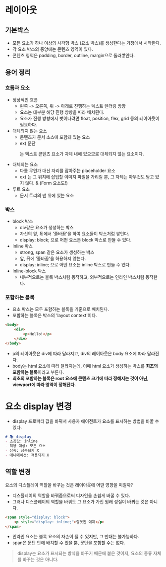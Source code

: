 # 레이아웃
## 기본박스
- 모든 요소가 하나 이상의 사각형 박스 (요소 박스)를 생성한다는 가정에서 시작한다.
- 각 요소 박스의 중앙에는 콘텐츠 영역이 있다.
- 콘텐츠 영역은 padding, border, outline, margin으로 둘러쌓인다.

## 용어 정리
### 흐름과 요소 
- 정상적인 흐름
  - 왼쪽 -> 오른쪽, 위 -> 아래로 진행하는 텍스트 렌더링 방향 
  - 요소는 대부분 해당 진행 방향을 따라 배치된다.
  - 요소가 진행 방향에서 벗어나려면 float, position, flex, grid 등의 레이아웃이 필요하다. 
- 대체되지 않는 요소
  - 콘텐츠가 문서 소스에 포함돼 있는 요소
  - ex) 문단<p>는 텍스트 콘텐츠 요소가 자체 내에 있으므로 대체되지 않는 요소이다.
- 대체되는 요소
  - 다름 무언가 대신 자리를 잡아주는 placeholder 요소 
  - ex) <img>는 그 위치에 삽입할 이미지 파일을 가리킬 뿐, 그 자체는 아무것도 담고 있지 않다. & (Form 요소도!)
- 루트 요소
  - 문서 트리의 맨 위에 있는 요소

### 박스 
- block 박스
  - div같은 요소가 생성하는 박스
  - 자신의 앞, 뒤에서 '줄바꿈'을 하여 요소들이 박스처럼 쌓인다.
  - display: block; 으로 어떤 요소든 block 박스로 만들 수 있다.
- Inline 박스
  - strong, span 같은 요소가 생성하는 박스
  - 앞, 뒤에 '줄바꿈'을 허용하지 않는다. 
  - display: inline; 으로 어떤 요소든 inline 박스로 만들 수 있다. 
- Inline-block 박스
  - 내부적으로는 블록 박스처럼 동작하고, 외부적으로는 인라인 박스처럼 동작한다.

### 포함하는 블록
- 요소 박스는 모두 포함하는 블록을 기준으로 배치된다.
- 포함하는 블록은 박스의 'layout context'이다.

```html
<body>
    <div>
        <p>Hello!</p>
    </div>
</body>
```
- p의 레이아웃은 div에 따라 달라지고, div의 레이아웃은 body 요소에 따라 달라진다.
- body는 html 요소에 따라 달라지는데, 이때 html 요소가 생성하는 박스를 **최초의 포함하는 블록**이라고 부른다.
- **최초의 포함하는 블록은 root 요소에 콘텐츠 크기에 따라 정해지는 것이 아닌, viewport에 따라 영역이 정해진다.**

# 요소 display 변경
- display 프로퍼티 값을 바꿔서 사용자 에이전트가 요소를 표시하는 방법을 바꿀 수 있다.

```md
# 📚 display
- 초깃값: inline
- 적용 대상: 모든 요소
- 상속: 상속되지 X
- 애니메이션: 적용되지 X
```

## 역할 변경
요소의 디스플레이 역할을 바꾸는 것은 레이아웃에 어떤 영향을 미칠까?

- 디스플레이의 역할을 바꿔줌으로써 디자인을 손쉽게 바꿀 수 있다.
- 그러나 디스플레이의 역할을 바꿔도 그 요소가 가진 원래 성질이 바뀌는 것은 아니다.
```html
<span style="display: block">
    <p style="display: inline;">잘못된 예제</p>
</span>
```
- 인라인 요소는 블록 요소의 자손이 될 수 있지만, 그 반대는 불가능하다. 
- span은 문단 안에 배치할 수 있을 뿐, 문단을 포함할 수는 없다.
  
> display는 요소가 표시되는 방식을 바꾸기 때문에 붙은 것이지, 요소의 종류 자체를 바꾸는 것은 아니다. 